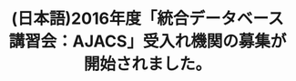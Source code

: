 ---
layout: post-en-none
published: true
title: '(日本語)2016年度「統合データベース講習会：AJACS」受入れ機関の募集が開始されました。'
tags:
- event
- invite
- publishment
category: en
---
